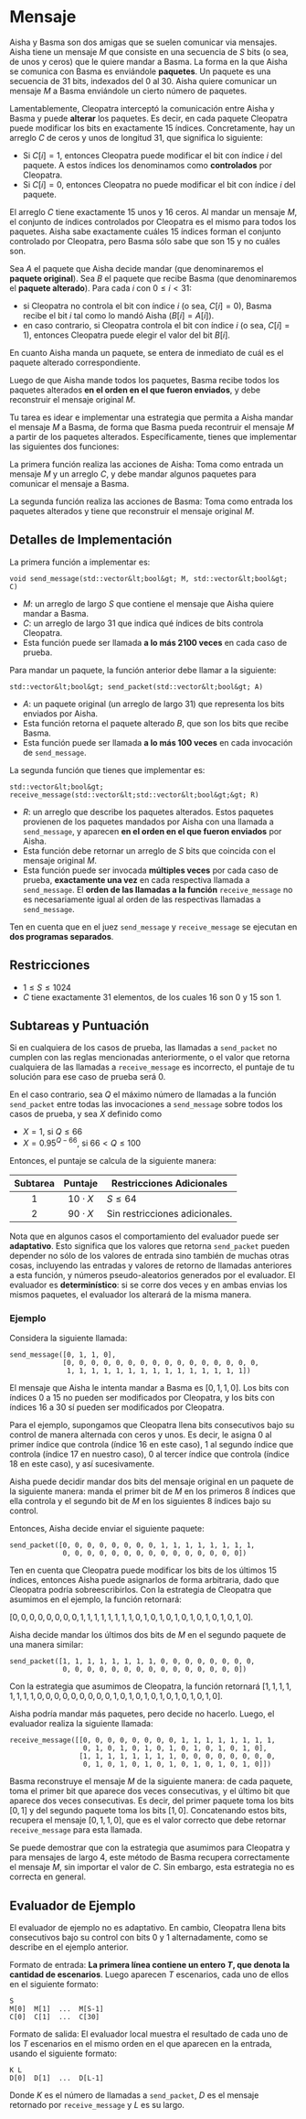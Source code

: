 # Mensaje

Aisha y Basma son dos amigas que se suelen comunicar via mensajes. Aisha tiene un mensaje $M$ que consiste en una secuencia de $S$ bits (o sea, de unos y ceros) que le quiere mandar a Basma. La forma en la que Aisha se comunica con Basma es enviándole **paquetes**. Un paquete es una secuencia de $31$ bits, indexados del $0$ al $30$. Aisha quiere comunicar un mensaje $M$ a Basma enviándole un cierto número de paquetes.

Lamentablemente, Cleopatra interceptó la comunicación entre Aisha y Basma y puede **alterar** los paquetes. Es decir, en cada paquete Cleopatra puede modificar los bits en exactamente $15$ índices. Concretamente, hay un arreglo $C$ de ceros y unos de longitud $31$, que significa lo siguiente:
* Si $C[i] = 1$, entonces Cleopatra puede modificar el bit con índice $i$ del paquete. A estos índices los denominamos como **controlados** por Cleopatra.
* Si $C[i] = 0$, entonces Cleopatra no puede modificar el bit con índice $i$ del paquete.

El arreglo $C$ tiene exactamente $15$ unos y $16$ ceros. Al mandar un mensaje $M$, el conjunto de índices controlados por Cleopatra es el mismo para todos los paquetes. Aisha sabe exactamente cuáles $15$ índices forman el conjunto controlado por Cleopatra, pero Basma sólo sabe que son $15$ y no cuáles son.

Sea $A$ el paquete que Aisha decide mandar (que denominaremos el **paquete original**). Sea $B$ el paquete que recibe Basma (que denominaremos el **paquete alterado**). Para cada $i$ con $0 \leq i < 31$:
* si Cleopatra no controla el bit con índice $i$ (o sea, $C[i] = 0$), Basma recibe el bit $i$ tal como lo mandó Aisha ($B[i] = A[i]$).
* en caso contrario, si Cleopatra controla el bit con índice $i$ (o sea, $C[i] = 1$), entonces Cleopatra puede elegir el valor del bit $B[i]$.

En cuanto Aisha manda un paquete, se entera de inmediato de cuál es el paquete alterado correspondiente.

Luego de que Aisha mande todos los paquetes, Basma recibe todos los paquetes alterados **en el orden en el que fueron enviados**, y debe reconstruir el mensaje original $M$.

Tu tarea es idear e implementar una estrategia que permita a Aisha mandar el mensaje $M$ a Basma, de forma que Basma pueda recontruir el mensaje $M$ a partir de los paquetes alterados. Específicamente, tienes que implementar las siguientes dos funciones:

La primera función realiza las acciones de Aisha: Toma como entrada un mensaje $M$ y un arreglo $C$, y debe mandar algunos paquetes para comunicar el mensaje a Basma.

La segunda función realiza las acciones de Basma: Toma como entrada los paquetes alterados y tiene que reconstruir el mensaje original $M$.

## Detalles de Implementación

La primera función a implementar es:

```
void send_message(std::vector&lt;bool&gt; M, std::vector&lt;bool&gt; C)
```

* $M$: un arreglo de largo $S$ que contiene el mensaje que Aisha quiere mandar a Basma.
* $C$: un arreglo de largo $31$ que indica qué índices de bits controla Cleopatra.
* Esta función puede ser llamada **a lo más 2100 veces** en cada caso de prueba.

Para mandar un paquete, la función anterior debe llamar a la siguiente:
```
std::vector&lt;bool&gt; send_packet(std::vector&lt;bool&gt; A)
```

* $A$: un paquete original (un arreglo de largo $31$) que representa los bits enviados por Aisha.
* Esta función retorna el paquete alterado $B$, que son los bits que recibe Basma.
* Esta función puede ser llamada **a lo más 100 veces** en cada invocación de `send_message`.

La segunda función que tienes que implementar es:

```
std::vector&lt;bool&gt; receive_message(std::vector&lt;std::vector&lt;bool&gt;&gt; R)
```

* $R$: un arreglo que describe los paquetes alterados. Estos paquetes provienen de los paquetes mandados por Aisha con una llamada a `send_message`, y aparecen **en el orden en el que fueron enviados** por Aisha.
* Esta función debe retornar un arreglo de $S$ bits que coincida con el mensaje original $M$.
* Esta función puede ser invocada **múltiples veces** por cada caso de prueba, **exactamente una vez** en cada respectiva llamada a `send_message`. El **orden de las llamadas a la función** `receive_message` no es necesariamente igual al orden de las respectivas llamadas a `send_message`.

Ten en cuenta que en el juez `send_message` y `receive_message` se ejecutan en **dos programas separados**.

## Restricciones

* $1 \leq S \leq 1024$
* $C$ tiene exactamente $31$ elementos, de los cuales $16$ son $0$ y $15$ son $1$.

## Subtareas y Puntuación

Si en cualquiera de los casos de prueba, las llamadas a ``send_packet`` no cumplen con las reglas mencionadas anteriormente, o el valor que retorna cualquiera de las llamadas a `receive_message` es incorrecto, el puntaje de tu solución para ese caso de prueba será $0$.

En el caso contrario, sea $Q$ el máximo número de llamadas a la función `send_packet` entre todas las invocaciones a `send_message` sobre todos los casos de prueba, y sea $X$ definido como
* $X = 1$, si $Q \leq 66$
* $X = 0.95^{Q-66}$, si $66 < Q \leq 100$

Entonces, el puntaje se calcula de la siguiente manera:

| Subtarea | Puntaje  | Restricciones Adicionales |
| :-----: | :----: | ---------------------- |
| 1       | $10 \cdot X$ | $S \leq 64$ |
| 2       | $90 \cdot X$ | Sin restricciones adicionales. |

Nota que en algunos casos el comportamiento del evaluador puede ser **adaptativo**. Esto significa que los valores que retorna `send_packet` pueden depender no sólo de los valores de entrada sino también de muchas otras cosas, incluyendo las entradas y valores de retorno de llamadas anteriores a esta función, y números pseudo-aleatorios generados por el evaluador. El evaluador es **determinístico**: si se corre dos veces y en ambas envias los mismos paquetes, el evaluador los alterará de la misma manera.

### Ejemplo

Considera la siguiente llamada:
```
send_message([0, 1, 1, 0],
             [0, 0, 0, 0, 0, 0, 0, 0, 0, 0, 0, 0, 0, 0, 0, 0, 
              1, 1, 1, 1, 1, 1, 1, 1, 1, 1, 1, 1, 1, 1, 1])
```
El mensaje que Aisha le intenta mandar a Basma es $[0, 1, 1, 0]$. Los bits con índices $0$ a $15$ no pueden ser modificados por Cleopatra, y los bits con índices $16$ a $30$ sí pueden ser modificados por Cleopatra.

Para el ejemplo, supongamos que Cleopatra llena bits consecutivos bajo su control de manera alternada con ceros y unos. Es decir, le asigna $0$ al primer índice que controla (índice $16$ en este caso), $1$ al segundo índice que controla (índice $17$ en nuestro caso), $0$ al tercer índice que controla (índice $18$ en este caso), y así sucesivamente.

Aisha puede decidir mandar dos bits del mensaje original en un paquete de la siguiente manera: manda el primer bit de $M$ en los primeros $8$ índices que ella controla y el segundo bit de $M$ en los siguientes $8$ índices bajo su control.

Entonces, Aisha decide enviar el siguiente paquete:
```
send_packet([0, 0, 0, 0, 0, 0, 0, 0, 1, 1, 1, 1, 1, 1, 1, 1,
             0, 0, 0, 0, 0, 0, 0, 0, 0, 0, 0, 0, 0, 0, 0])
```

Ten en cuenta que Cleopatra puede modificar los bits de los últimos $15$ índices, entonces Aisha puede asignarlos de forma arbitraria, dado que Cleopatra podría sobreescribirlos. Con la estrategia de Cleopatra que asumimos en el ejemplo, la función retornará:

$[0, 0, 0, 0, 0, 0, 0, 0, 1, 1, 1, 1, 1, 1, 1, 1, 0, 1, 0, 1, 0, 1, 0, 1, 0, 1, 0, 1, 0, 1, 0]$.

Aisha decide mandar los últimos dos bits de $M$ en el segundo paquete de una manera similar:
```
send_packet([1, 1, 1, 1, 1, 1, 1, 1, 0, 0, 0, 0, 0, 0, 0, 0,
             0, 0, 0, 0, 0, 0, 0, 0, 0, 0, 0, 0, 0, 0, 0])
```

Con la estrategia que asumimos de Cleopatra, la función retornará
 $[1, 1, 1, 1, 1, 1, 1, 1, 0, 0, 0, 0, 0, 0, 0, 0, 0, 1, 0, 1, 0, 1, 0, 1, 0, 1, 0, 1, 0, 1, 0]$.

Aisha podría mandar más paquetes, pero decide no hacerlo. Luego, el evaluador realiza la siguiente llamada:

```
receive_message([[0, 0, 0, 0, 0, 0, 0, 0, 1, 1, 1, 1, 1, 1, 1, 1,
                  0, 1, 0, 1, 0, 1, 0, 1, 0, 1, 0, 1, 0, 1, 0],
                 [1, 1, 1, 1, 1, 1, 1, 1, 0, 0, 0, 0, 0, 0, 0, 0,
                  0, 1, 0, 1, 0, 1, 0, 1, 0, 1, 0, 1, 0, 1, 0]])
```

Basma reconstruye el mensaje $M$ de la siguiente manera: de cada paquete, toma el primer bit que aparece dos veces consecutivas, y el último bit que aparece dos veces consecutivas. Es decir, del primer paquete toma los bits $[0, 1]$ y del segundo paquete toma los bits $[1, 0]$. Concatenando estos bits, recupera el mensaje $[0,1,1,0]$, que es el valor correcto que debe retornar `receive_message` para esta llamada.

Se puede demostrar que con la estrategia que asumimos para Cleopatra y para mensajes de largo $4$, este método de Basma recupera correctamente el mensaje $M$, sin importar el valor de $C$. Sin embargo, esta estrategia no es correcta en general.

## Evaluador de Ejemplo

El evaluador de ejemplo no es adaptativo. En cambio, Cleopatra llena bits consecutivos bajo su control con bits $0$ y $1$ alternadamente, como se describe en el ejemplo anterior.

Formato de entrada: **La primera línea contiene un entero $T$, que denota la cantidad de escenarios**. Luego aparecen $T$ escenarios, cada uno de ellos en el siguiente formato:
```
S
M[0]  M[1]  ...  M[S-1]
C[0]  C[1]  ...  C[30]
```
Formato de salida:
El evaluador local muestra el resultado de cada uno de los $T$ escenarios en el mismo orden en el que aparecen en la entrada, usando el siguiente formato:
```
K L
D[0]  D[1]  ...  D[L-1]
```

Donde $K$ es el número de llamadas a `send_packet`, $D$ es el mensaje retornado por `receive_message` y $L$ es su largo.
